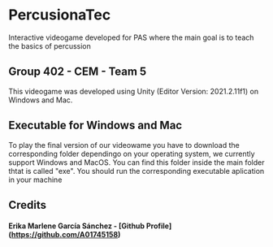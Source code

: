 # PercusionaTec
 Interactive videogame developed for PAS where the main goal is to teach the basics of percussion
## Group 402 - CEM - Team 5
This videogame was developed using Unity (Editor Version: 2021.2.11f1) on Windows and Mac.
## Executable for Windows and Mac
To play the final version of our videowame you have to download the corresponding folder dependingo on your operating system, we currently support Windows and MacOS. You can find this folder inside the main folder thtat is called "exe". You should run the corresponding executable aplication in your machine 
## Credits
#### Erika Marlene García Sánchez  - [Github Profile] (https://github.com/A01745158) 
